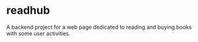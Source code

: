 # readhub
A backend project for a web page dedicated to reading and buying books with some user activities.
